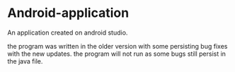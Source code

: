 # Android-application
An application created on android studio.

the program was written in the older version with some persisting bug fixes with the new updates.
the program will not run as some bugs still persist in the java file.
